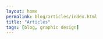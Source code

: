 ```yaml
---
layout: home
permalink: blog/articles/index.html
title: "Articles"
tags: [blog, graphic design]
---
```

